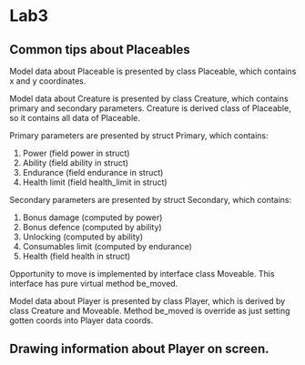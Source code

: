 # Lab3

## Common tips about Placeables

Model data about Placeable is presented by class Placeable, which contains x and y coordinates. 

Model data about Creature is presented by class Creature, which contains primary and secondary parameters. 
Creature is derived class of Placeable, so it contains all data of Placeable.

Primary parameters are presented by struct Primary, which contains:
1. Power (field power in struct)
2. Ability (field ability in struct)
3. Endurance (field endurance in struct)
4. Health limit (field health_limit in struct)

Secondary parameters are presented by struct Secondary, which contains:
1. Bonus damage (computed by power)
2. Bonus defence (computed by ability)
3. Unlocking (computed by ability)
4. Consumables limit (computed by endurance)
5. Health (field health in struct)

Opportunity to move is implemented by interface class Moveable. This interface has pure virtual method be_moved.

Model data about Player is presented by class Player, which is derived by class Creature and Moveable.
Method be_moved is override as just setting gotten coords into Player data coords.

## Drawing information about Player on screen.




